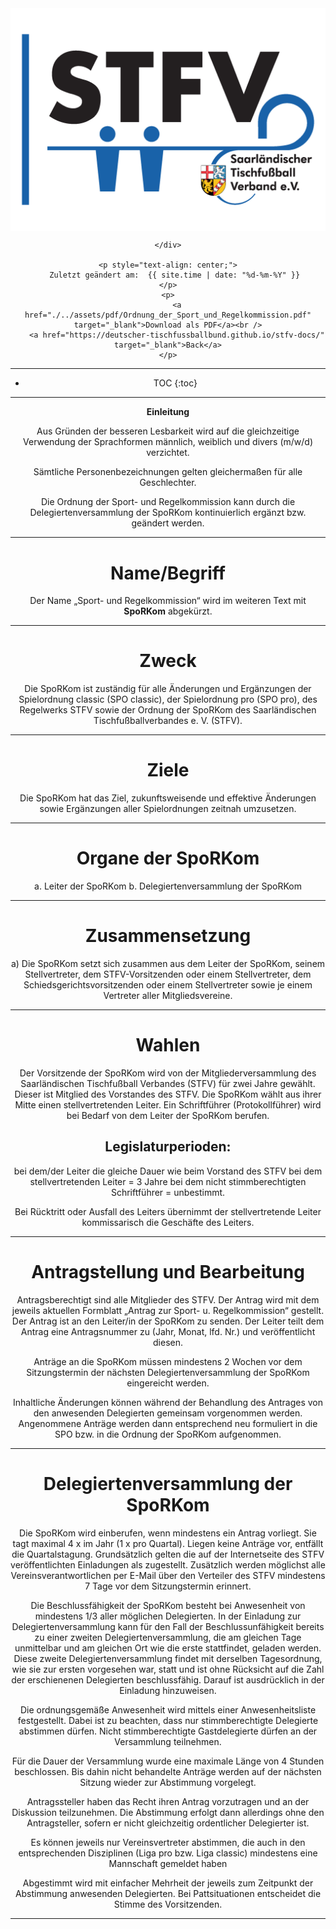 <div class="html-only" style="text-align: center;">
    <div class="title" style="text-align: center;">
        <img src="images/STFV-LOGO.png" alt="STFV Logo" style="display: block; margin: 0 auto;" />
        
    </div>

    <p style="text-align: center;">
       Zuletzt geändert am:  {{ site.time | date: "%d-%m-%Y" }}
    </p>
    <p>
        <a href="./../assets/pdf/Ordnung_der_Sport_und_Regelkommission.pdf" target="_blank">Download als PDF</a><br />
        <a href="https://deutscher-tischfussballbund.github.io/stfv-docs/" target="_blank">Back</a>
    </p>
</div>


---

* TOC
{:toc}

---

**Einleitung**

Aus Gründen der besseren Lesbarkeit wird auf die gleichzeitige Verwendung der Sprachformen männlich, weiblich und divers (m/w/d) verzichtet. 

Sämtliche Personenbezeichnungen gelten gleichermaßen für alle Geschlechter. 

Die Ordnung der Sport- und Regelkommission kann durch die Delegiertenversammlung der
SpoRKom kontinuierlich ergänzt bzw. geändert werden. 

---

# Name/Begriff

Der Name „Sport- und Regelkommission“ wird im weiteren Text mit **SpoRKom** abgekürzt.

---

# Zweck

Die SpoRKom ist zuständig für alle Änderungen und Ergänzungen der Spielordnung classic (SPO classic), der Spielordnung pro (SPO pro), des Regelwerks STFV sowie der Ordnung der SpoRKom des Saarländischen Tischfußballverbandes e. V. (STFV). 

---

# Ziele

Die SpoRKom hat das Ziel, zukunftsweisende und effektive Änderungen sowie Ergänzungen aller Spielordnungen zeitnah umzusetzen. 

---

# Organe der SpoRKom

a. Leiter der SpoRKom 
b. Delegiertenversammlung der SpoRKom 

---

# Zusammensetzung

a) Die SpoRKom setzt sich zusammen aus dem Leiter der SpoRKom, seinem Stellvertreter, dem STFV-Vorsitzenden oder einem Stellvertreter, dem Schiedsgerichtsvorsitzenden oder einem Stellvertreter sowie je einem Vertreter aller Mitgliedsvereine.

---

# Wahlen

Der Vorsitzende der SpoRKom wird von der Mitgliederversammlung des Saarländischen Tischfußball Verbandes (STFV) für zwei Jahre gewählt. Dieser ist Mitglied des Vorstandes des STFV. Die SpoRKom wählt aus ihrer Mitte einen stellvertretenden Leiter. Ein Schriftführer (Protokollführer) wird bei Bedarf von dem Leiter der SpoRKom berufen.

## Legislaturperioden:

bei dem/der Leiter die gleiche Dauer wie beim Vorstand des STFV 
bei dem stellvertretenden Leiter = 3 Jahre
bei dem nicht stimmberechtigten Schriftführer = unbestimmt.

Bei Rücktritt oder Ausfall des Leiters übernimmt der stellvertretende Leiter kommissarisch die Geschäfte des Leiters.

---

# Antragstellung und Bearbeitung

Antragsberechtigt sind alle Mitglieder des STFV. Der Antrag wird mit dem jeweils aktuellen Formblatt „Antrag zur Sport- u. Regelkommission“ gestellt. Der Antrag ist an den Leiter/in der SpoRKom zu senden. Der Leiter teilt dem Antrag eine Antragsnummer zu (Jahr, Monat, lfd. Nr.) und veröffentlicht diesen.

Anträge an die SpoRKom müssen mindestens 2 Wochen vor dem Sitzungstermin der nächsten Delegiertenversammlung der SpoRKom eingereicht werden.

Inhaltliche Änderungen können während der Behandlung des Antrages von den anwesenden Delegierten gemeinsam vorgenommen werden. Angenommene Anträge werden dann entsprechend neu formuliert in die SPO bzw. in die Ordnung der SpoRKom aufgenommen.

---

# Delegiertenversammlung der SpoRKom

Die SpoRKom wird einberufen, wenn mindestens ein Antrag vorliegt. Sie tagt maximal 4 x im Jahr (1 x pro Quartal). Liegen keine Anträge vor, entfällt die Quartalstagung. Grundsätzlich gelten die auf der Internetseite des STFV veröffentlichten Einladungen als zugestellt. Zusätzlich werden möglichst alle Vereinsverantwortlichen per E-Mail über den Verteiler des STFV mindestens 7 Tage vor dem Sitzungstermin erinnert.

Die Beschlussfähigkeit der SpoRKom besteht bei Anwesenheit von mindestens 1/3 aller möglichen Delegierten. In der Einladung zur Delegiertenversammlung kann für den Fall der Beschlussunfähigkeit bereits zu einer zweiten Delegiertenversammlung, die am gleichen Tage unmittelbar und am gleichen Ort wie die erste stattfindet, geladen werden. Diese zweite Delegiertenversammlung findet mit derselben Tagesordnung, wie sie zur ersten vorgesehen war, statt und ist ohne Rücksicht auf die Zahl der erschienenen Delegierten beschlussfähig. Darauf ist ausdrücklich in der Einladung hinzuweisen.

Die ordnungsgemäße Anwesenheit wird mittels einer Anwesenheitsliste festgestellt. Dabei ist zu beachten, dass nur stimmberechtigte Delegierte abstimmen dürfen. Nicht stimmberechtigte Gastdelegierte dürfen an der Versammlung teilnehmen.

Für die Dauer der Versammlung wurde eine maximale Länge von 4 Stunden beschlossen. Bis dahin nicht behandelte Anträge werden auf der nächsten Sitzung wieder zur Abstimmung vorgelegt.

Antragssteller haben das Recht ihren Antrag vorzutragen und an der Diskussion teilzunehmen. Die Abstimmung erfolgt dann allerdings ohne den Antragsteller, sofern er nicht gleichzeitig ordentlicher Delegierter ist.

Es können jeweils nur Vereinsvertreter abstimmen, die auch in den entsprechenden Disziplinen (Liga pro bzw. Liga classic) mindestens eine Mannschaft gemeldet haben

Abgestimmt wird mit einfacher Mehrheit der jeweils zum Zeitpunkt der Abstimmung anwesenden Delegierten. Bei Pattsituationen entscheidet die Stimme des Vorsitzenden.

---
